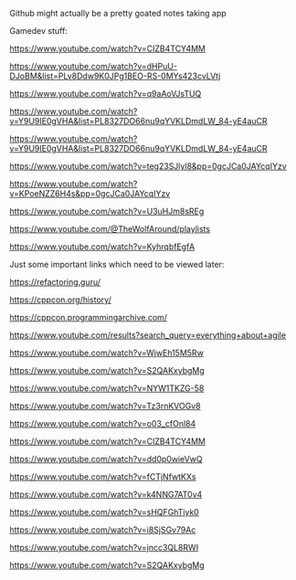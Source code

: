 Github might actually be a pretty goated notes taking app

Gamedev stuff:

https://www.youtube.com/watch?v=CIZB4TCY4MM

https://www.youtube.com/watch?v=dHPuU-DJoBM&list=PLv8Ddw9K0JPg1BEO-RS-0MYs423cvLVtj

https://www.youtube.com/watch?v=q9aAoVJsTUQ

https://www.youtube.com/watch?v=Y9U9IE0gVHA&list=PL8327DO66nu9qYVKLDmdLW_84-yE4auCR

https://www.youtube.com/watch?v=Y9U9IE0gVHA&list=PL8327DO66nu9qYVKLDmdLW_84-yE4auCR

https://www.youtube.com/watch?v=teg23SJlyl8&pp=0gcJCa0JAYcqIYzv

https://www.youtube.com/watch?v=KPoeNZZ6H4s&pp=0gcJCa0JAYcqIYzv

https://www.youtube.com/watch?v=U3uHJm8sREg

https://www.youtube.com/@TheWolfAround/playlists

https://www.youtube.com/watch?v=KyhrqbfEgfA







Just some important links which need to be viewed later:

https://refactoring.guru/

https://cppcon.org/history/

https://cppcon.programmingarchive.com/

https://www.youtube.com/results?search_query=everything+about+agile

https://www.youtube.com/watch?v=WjwEh15M5Rw

https://www.youtube.com/watch?v=S2QAKxybgMg





https://www.youtube.com/watch?v=NYW1TKZG-58

https://www.youtube.com/watch?v=Tz3rnKVOGv8

https://www.youtube.com/watch?v=o03_cfOnl84

https://www.youtube.com/watch?v=CIZB4TCY4MM

https://www.youtube.com/watch?v=dd0p0wieVwQ

https://www.youtube.com/watch?v=fCTjNfwtKXs

https://www.youtube.com/watch?v=k4NNG7AT0v4

https://www.youtube.com/watch?v=sHQFGhTiyk0

https://www.youtube.com/watch?v=i8SjSGv79Ac

https://www.youtube.com/watch?v=jncc3QL8RWI

https://www.youtube.com/watch?v=S2QAKxybgMg

